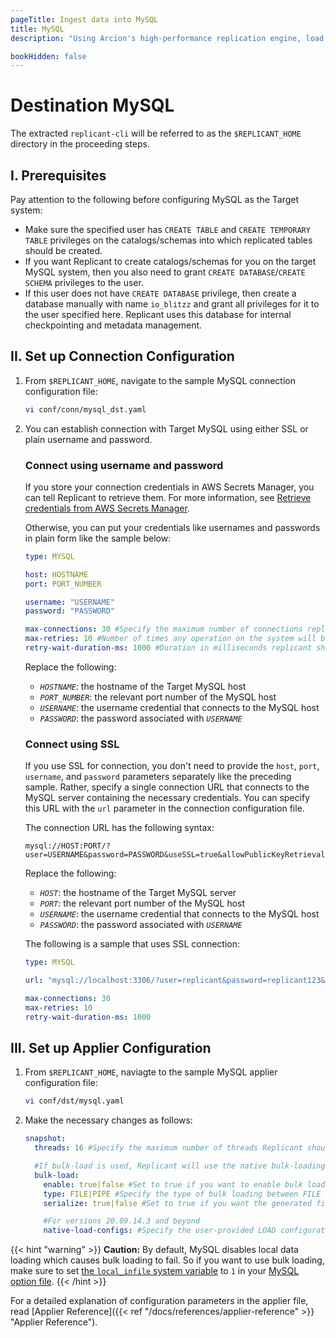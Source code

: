```yaml
---
pageTitle: Ingest data into MySQL
title: MySQL
description: "Using Arcion's high-performance replication engine, load data into MySQL. Securely connect with necessary permissions and enable native-fast bulk-loading."

bookHidden: false   
---
```

# Destination MySQL

The extracted `replicant-cli` will be referred to as the `$REPLICANT_HOME` directory in the proceeding steps.

## I. Prerequisites
Pay attention to the following before configuring MySQL as the Target system:

- Make sure the specified user has `CREATE TABLE` and `CREATE TEMPORARY TABLE` privileges on the catalogs/schemas into which replicated tables should be created.
- If you want Replicant to create catalogs/schemas for you on the target MySQL system, then you also need to grant `CREATE DATABASE`/`CREATE SCHEMA` privileges to the user.
- If this user does not have `CREATE DATABASE` privilege, then create a database manually with name `io_blitzz` and grant all privileges for it to the user specified here. Replicant uses this database for internal checkpointing and metadata management.

## II. Set up Connection Configuration

1. From `$REPLICANT_HOME`, navigate to the sample MySQL connection configuration file:
    ```BASH
    vi conf/conn/mysql_dst.yaml
    ```
2. You can establish connection with Target MySQL using either SSL or plain username and password.

    ### Connect using username and password
    If you store your connection credentials in AWS Secrets Manager, you can tell Replicant to retrieve them. For more information, see [Retrieve credentials from AWS Secrets Manager](/docs/references/secrets-manager). 
        
      Otherwise, you can put your credentials like usernames and passwords in plain form like the sample below:
      ```YAML
      type: MYSQL

      host: HOSTNAME
      port: PORT_NUMBER
      
      username: "USERNAME"
      password: "PASSWORD" 

      max-connections: 30 #Specify the maximum number of connections replicant can open in MySQL
      max-retries: 10 #Number of times any operation on the system will be re-attempted on failures.
      retry-wait-duration-ms: 1000 #Duration in milliseconds replicant should wait before performing then next retry of a failed operation
      ```
      Replace the following:
      - *`HOSTNAME`*: the hostname of the Target MySQL host
      - *`PORT_NUMBER`*: the relevant port number of the MySQL host
      - *`USERNAME`*: the username credential that connects to the MySQL host
      - *`PASSWORD`*: the password associated with *`USERNAME`*

      ### Connect using SSL
      If you use SSL for connection, you don't need to provide the `host`, `port`, `username`, and `password` parameters separately like the preceding sample. Rather, specify a single connection URL that connects to the MySQL server containing the necessary credentials. You can specify this URL with the `url` parameter in the connection configuration file.

      The connection URL has the following syntax:

      ```
      mysql://HOST:PORT/?user=USERNAME&password=PASSWORD&useSSL=true&allowPublicKeyRetrieval=true
      ``` 

      Replace the following:
      - *`HOST`*: the hostname of the Target MySQL server
      - *`PORT`*: the relevant port number of the MySQL host
      - *`USERNAME`*: the username credential that connects to the MySQL host
      - *`PASSWORD`*: the password associated with *`USERNAME`*

      The following is a sample that uses SSL connection:

      ```YAML
      type: MYSQL

      url: "mysql://localhost:3306/?user=replicant&password=replicant123&useSSL=true&allowPublicKeyRetrieval=true"

      max-connections: 30
      max-retries: 10 
      retry-wait-duration-ms: 1000
      ```

## III. Set up Applier Configuration

1. From `$REPLICANT_HOME`, naviagte to the sample MySQL applier configuration file:
    ```BASH
    vi conf/dst/mysql.yaml
    ```
2. Make the necessary changes as follows:
    ```YAML
    snapshot:
      threads: 16 #Specify the maximum number of threads Replicant should use for writing to the target

      #If bulk-load is used, Replicant will use the native bulk-loading capabilities of the target database
      bulk-load:
        enable: true|false #Set to true if you want to enable bulk loading
        type: FILE|PIPE #Specify the type of bulk loading between FILE and PIPE
        serialize: true|false #Set to true if you want the generated files to be applied in serial/parallel fashion

        #For versions 20.09.14.3 and beyond
        native-load-configs: #Specify the user-provided LOAD configuration string which will be appended to the s3 specific LOAD SQL command
    ```
{{< hint "warning" >}}
**Caution:** By default, MySQL disables local data loading which causes bulk loading to fail. So if you want to use bulk loading, make sure to set [the `local_infile` system variable](https://dev.mysql.com/doc/refman/8.0/en/server-system-variables.html#sysvar_local_infile) to `1` in your [MySQL option file](https://dev.mysql.com/doc/refman/8.0/en/option-files.html).
{{< /hint >}}

For a detailed explanation of configuration parameters in the applier file, read [Applier Reference]({{< ref "/docs/references/applier-reference" >}} "Applier Reference").
